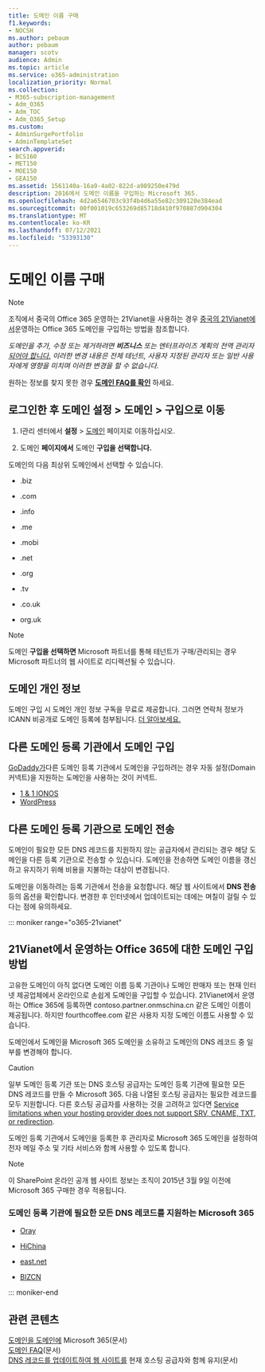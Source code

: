 ```yaml
---
title: 도메인 이름 구매
f1.keywords:
- NOCSH
ms.author: pebaum
author: pebaum
manager: scotv
audience: Admin
ms.topic: article
ms.service: o365-administration
localization_priority: Normal
ms.collection:
- M365-subscription-management
- Adm_O365
- Adm_TOC
- Adm_O365_Setup
ms.custom:
- AdminSurgePortfolio
- AdminTemplateSet
search.appverid:
- BCS160
- MET150
- MOE150
- GEA150
ms.assetid: 1561140a-16a9-4a02-822d-a989250e479d
description: 2016에서 도메인 이름을 구입하는 Microsoft 365.
ms.openlocfilehash: 4d2a6546703c93f4b4d6a55e82c309120e384ead
ms.sourcegitcommit: 00f001019c653269d85718d410f970887d904304
ms.translationtype: MT
ms.contentlocale: ko-KR
ms.lasthandoff: 07/12/2021
ms.locfileid: "53393130"
---
```

# <a name="buy-a-domain-name"></a>도메인 이름 구매

> [!NOTE]
> 조직에서 중국의 Office 365 운영하는 21Vianet을 사용하는 경우 [중국의 21Vianet에서](#how-to-buy-a-domain-for-office-365-operated-by-21vianet)운영하는 Office 365 도메인을 구입하는 방법을 참조합니다.

 *도메인을 추가, 수정 또는 제거하려면  **비즈니스** 또는 엔터프라이즈 계획의 전역 관리자 [되어야 합니다.](https://products.office.com/business/office) 이러한 변경 내용은 전체 테넌트,   사용자 지정된 관리자 또는 일반 사용자에게 영향을 미치며 이러한 변경을 할 수 없습니다.*  

 원하는 정보를 찾지 못한 경우 **[도메인 FAQ를 확인](../setup/domains-faq.yml)** 하세요. 
  
## <a name="sign-in-and-go-to-settings--domains--buy-a-domain"></a>로그인한 후 도메인 설정 \> 도메인 \> 구입으로 이동

1. I관리 센터에서 **설정** \> <a href="https://go.microsoft.com/fwlink/p/?linkid=834818" target="_blank"> 도메인</a> 페이지로 이동하십시오.
    
3. 도메인 **페이지에서** 도메인 **구입을 선택합니다.**
    
도메인의 다음 최상위 도메인에서 선택할 수 있습니다.
  
- .biz
    
- .com
    
- .info
    
- .me
    
- .mobi
    
- .net
    
- .org
    
- .tv
    
- .co.uk
    
- org.uk
    

> [!NOTE]
> 도메인 **구입을 선택하면** Microsoft 파트너를 통해 테넌트가 구매/관리되는 경우 Microsoft 파트너의 웹 사이트로 리디렉션될 수 있습니다.

## <a name="domain-privacy"></a>도메인 개인 정보
도메인 구입 시 도메인 개인 정보 구독을 무료로 제공합니다. 그러면 연락처 정보가 ICANN 비공개로 도메인 등록에 첨부됩니다. [더 알아보세요.](https://whois.icann.org/en/privacy-and-proxy-services)
  
## <a name="buy-a-domain-from-another-domain-registrar"></a>다른 도메인 등록 기관에서 도메인 구입
[GoDaddy가](https://www.godaddy.com)다른 도메인 등록 기관에서 도메인을 구입하려는 경우 자동 설정(Domain 커넥트)을 지원하는 도메인을 사용하는 것이 커넥트. 
  
- [1 &amp; 1 IONOS](https://www.1and1.com/)
- [WordPress](https://www.wordpress.com) 

   
## <a name="transfer-your-domain-to-a-different-domain-registrar"></a>다른 도메인 등록 기관으로 도메인 전송

도메인이 필요한 모든 DNS 레코드를 지원하지 않는 공급자에서 관리되는 경우 해당 도메인을 다른 등록 기관으로 전송할 수 있습니다. 도메인을 전송하면 도메인 이름을 갱신하고 유지하기 위해 비용을 지불하는 대상이 변경됩니다.
  
도메인을 이동하려는 등록 기관에서 전송을 요청합니다. 해당 웹 사이트에서 **DNS 전송** 등의 옵션을 확인합니다. 변경한 후 인터넷에서 업데이트되는 데에는 며칠이 걸릴 수 있다는 점에 유의하세요.


::: moniker range="o365-21vianet"

## <a name="how-to-buy-a-domain-for-office-365-operated-by-21vianet"></a>21Vianet에서 운영하는 Office 365에 대한 도메인 구입 방법

고유한 도메인이 아직 없다면 도메인 이름 등록 기관이나 도메인 판매자 또는 현재 인터넷 제공업체에서 온라인으로 손쉽게 도메인을 구입할 수 있습니다. 21Vianet에서 운영하는 Office 365에 등록하면 contoso.partner.onmschina.cn 같은 도메인 이름이 제공됩니다. 하지만 fourthcoffee.com 같은 사용자 지정 도메인 이름도 사용할 수 있습니다.
  
도메인에서 도메인을 Microsoft 365 도메인을 소유하고 도메인의 DNS 레코드 중 일부를 변경해야 합니다.
  
> [!CAUTION]
> 일부 도메인 등록 기관 또는 DNS 호스팅 공급자는 도메인 등록 기관에 필요한 모든 DNS 레코드를 만들 수 Microsoft 365. 다음 나열된 호스팅 공급자는 필요한 레코드를 모두 지원합니다. 다른 호스팅 공급자를 사용하는 것을 고려하고 있다면 [Service limitations when your hosting provider does not support SRV, CNAME, TXT, or redirection](https://support.microsoft.com/office/dfbb03e3-08c1-4c4e-b2f0-891665b29b77). 
  
도메인 등록 기관에서 도메인을 등록한 후 관리자로 Microsoft 365 도메인을 설정하여 전자 메일 주소 및 기타 서비스와 함께 사용할 수 있도록 합니다.
  
> [!NOTE]
> 이 SharePoint 온라인 공개 웹 사이트 정보는 조직이 2015년 3월 9일 이전에 Microsoft 365 구매한 경우 적용됩니다. 

### <a name="domain-registrars-that-support-all-dns-records-required-for-microsoft-365"></a>도메인 등록 기관에 필요한 모든 DNS 레코드를 지원하는 Microsoft 365

- [Oray](https://oray.com/)
    
- [HiChina](https://www.hichina.com/)
    
- [east.net](http://www.east.net/)
    
- [BIZCN](https://www.bizcn.com/)
    
::: moniker-end

## <a name="related-content"></a>관련 콘텐츠

[도메인을 도메인에](../setup/add-domain.md) Microsoft 365(문서)\
[도메인 FAQ](../setup/domains-faq.yml)(문서)\
[DNS 레코드를 업데이트하여 웹 사이트를](../dns/update-dns-records-to-retain-current-hosting-provider.md) 현재 호스팅 공급자와 함께 유지(문서)